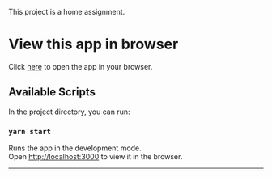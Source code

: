 This project is a home assignment.

# View this app in browser

Click [here] to open the app in your browser.

## Available Scripts

In the project directory, you can run:

### `yarn start`

Runs the app in the development mode.<br />
Open [http://localhost:3000](http://localhost:3000) to view it in the browser.

---

[here]: https://baramirnaor.github.io/Bar-Amir-Naor-22-09-2020/

